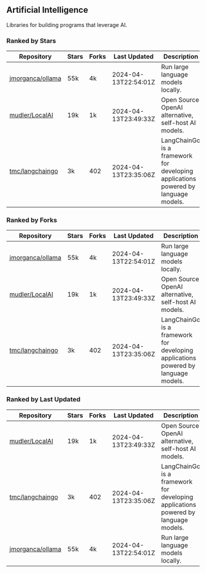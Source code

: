 ## Artificial Intelligence

Libraries for building programs that leverage AI.

### Ranked by Stars

| Repository | Stars | Forks | Last Updated | Description | 
|------------|-------|-------|--------------|-------------|
| [jmorganca/ollama](https://github.com/jmorganca/ollama) | 55k | 4k | 2024-04-13T22:54:01Z |  Run large language models locally. |
| [mudler/LocalAI](https://github.com/mudler/LocalAI) | 19k | 1k | 2024-04-13T23:49:33Z |  Open Source OpenAI alternative, self-host AI models. |
| [tmc/langchaingo](https://github.com/tmc/langchaingo) | 3k | 402 | 2024-04-13T23:35:06Z |  LangChainGo is a framework for developing applications powered by language models. |

### Ranked by Forks

| Repository | Stars | Forks | Last Updated | Description | 
|------------|-------|-------|--------------|-------------|
| [jmorganca/ollama](https://github.com/jmorganca/ollama) | 55k | 4k | 2024-04-13T22:54:01Z |  Run large language models locally. |
| [mudler/LocalAI](https://github.com/mudler/LocalAI) | 19k | 1k | 2024-04-13T23:49:33Z |  Open Source OpenAI alternative, self-host AI models. |
| [tmc/langchaingo](https://github.com/tmc/langchaingo) | 3k | 402 | 2024-04-13T23:35:06Z |  LangChainGo is a framework for developing applications powered by language models. |

### Ranked by Last Updated

| Repository | Stars | Forks | Last Updated | Description | 
|------------|-------|-------|--------------|-------------|
| [mudler/LocalAI](https://github.com/mudler/LocalAI) | 19k | 1k | 2024-04-13T23:49:33Z |  Open Source OpenAI alternative, self-host AI models. |
| [tmc/langchaingo](https://github.com/tmc/langchaingo) | 3k | 402 | 2024-04-13T23:35:06Z |  LangChainGo is a framework for developing applications powered by language models. |
| [jmorganca/ollama](https://github.com/jmorganca/ollama) | 55k | 4k | 2024-04-13T22:54:01Z |  Run large language models locally. |

